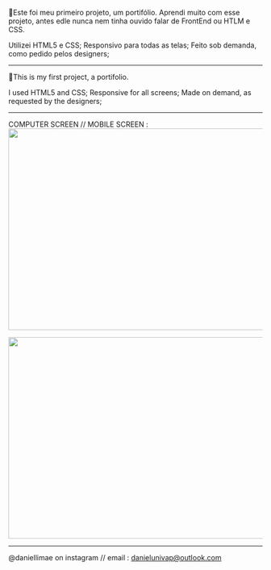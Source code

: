 📢Este foi meu primeiro projeto, um portifólio.
Aprendi muito com esse projeto, antes edle nunca nem tinha ouvido falar de FrontEnd ou HTLM e CSS.

Utilizei HTML5 e CSS;
Responsivo para todas as telas;
Feito sob demanda, como pedido pelos designers;

---------------------------------------------------

📢This is my first project, a portifolio.

I used HTML5 and CSS;
Responsive for all screens;
Made on demand, as requested by the designers;

-----------------------------------------------

COMPUTER SCREEN // MOBILE SCREEN :
<img src="https://media.giphy.com/media/pIEiOxH5lU3jSNhYs3/giphy.gif" width="800" height="400" />


<img src="https://media.giphy.com/media/lHP85h9meyamIT2tYD/giphy.gif" width="800" height="400" />

--------------------------------------------------


@daniellimae on instagram //
email : danielunivap@outlook.com
